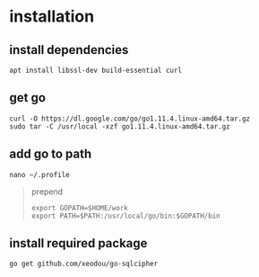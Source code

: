 # installation
## install dependencies
```
apt install libssl-dev build-essential curl
```
## get go
```
curl -O https://dl.google.com/go/go1.11.4.linux-amd64.tar.gz
sudo tar -C /usr/local -xzf go1.11.4.linux-amd64.tar.gz
```
## add go to path
```
nano ~/.profile
```
> prepend
> ```
> export GOPATH=$HOME/work
> export PATH=$PATH:/usr/local/go/bin:$GOPATH/bin
> ```
## install required package
```
go get github.com/xeodou/go-sqlcipher
```

